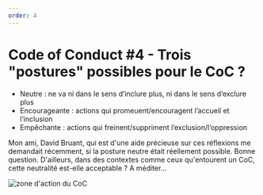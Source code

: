 ```yaml
---
order: 4
---
```


# Code of Conduct #4 - Trois "postures" possibles pour le CoC ?

- Neutre : ne va ni dans le sens d’inclure plus, ni dans le sens d’exclure plus
- Encourageante : actions qui promeuent/encouragent l’accueil et l’inclusion
- Empêchante : actions qui freinent/suppriment l’exclusion/l’oppression

Mon ami, David Bruant, qui est d'une aide précieuse sur ces réflexions me demandait récemment, si la posture neutre était réellement possible. Bonne question. D'ailleurs, dans des contextes comme ceux qu'entourent un CoC, cette neutralité est-elle acceptable ? A méditer...

![zone d'action du CoC](https://raw.githubusercontent.com/Julia-barbelane/reflexions/master/photos/code-of-conduct/zone-d-action-du-coc.jpeg)
